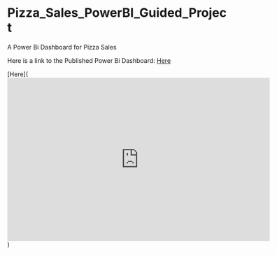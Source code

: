 # Pizza_Sales_PowerBI_Guided_Project
A Power Bi Dashboard for Pizza Sales

Here is a link to the Published Power Bi Dashboard: [Here](https://app.powerbi.com/view?r=eyJrIjoiOTFlYzZmNGEtZTdlYy00Zjk5LTg5ZTItM2Y5ODA1YjkxZDQxIiwidCI6IjljNWE5Y2Q2LTczYmItNGE4NC04YzI0LThjZDM5MGQ2MGM3MyJ9)

[Here](<iframe title="PizzaSales_Dashboard" width="600" height="373.5" src="https://app.powerbi.com/view?r=eyJrIjoiOTFlYzZmNGEtZTdlYy00Zjk5LTg5ZTItM2Y5ODA1YjkxZDQxIiwidCI6IjljNWE5Y2Q2LTczYmItNGE4NC04YzI0LThjZDM5MGQ2MGM3MyJ9" frameborder="0" allowFullScreen="true"></iframe>)
